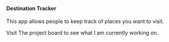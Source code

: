 #### Destination Tracker

This app allows people to keep track of places you want to visit.

Visit The project board to see what I am currently working on.